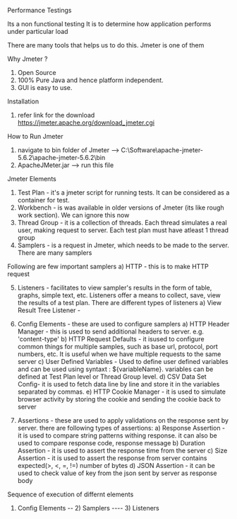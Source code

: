 Performance Testings

Its a non functional testing
It is to determine how application performs under particular load

There are many tools that helps us to do this. Jmeter is one of them

Why Jmeter ?
1) Open Source
2) 100% Pure Java and hence platform independent.
3) GUI is easy to use.

Installation
1) refer link for the download https://jmeter.apache.org/download_jmeter.cgi

How to Run Jmeter
1) navigate to bin folder of Jmeter --> C:\Software\apache-jmeter-5.6.2\apache-jmeter-5.6.2\bin
2) ApacheJMeter.jar --> run this file

Jmeter Elements
1) Test Plan - it's a jmeter script for running tests. It can be considered as a container for test.
2) Workbench - is was available in older versions of Jmeter (its like rough work section). We can ignore this now
3) Thread Group - it is a collection of threads. Each thread simulates a real user, making request to server. Each test plan must have atleast 1 thread group
4) Samplers - is a request in Jmeter, which needs to be made to the server. There are many samplers

Following are few important samplers
a) HTTP - this is to make HTTP request

5) Listeners - facilitates to view sampler's results in the form of table, graphs, simple text, etc. Listeners offer a means to collect, save, view the results of a test plan. There are different types of listeners
a) View Result Tree Listener - 

6) Config Elements - these are used to configure samplers
a) HTTP Header Manager - this is used to send additional headers to server. e.g. 'content-type'
b) HTTP Request Defaults - it isused to configure common things for multiple samples, such as base url, protocol, port numbers, etc. It is useful when we have multiple requests to the same server
c) User Defined Variables - Used to define user defined variables and can be used  using syntaxt : ${variableName}. variables can be defined at Test Plan level or Thread Group level.
d) CSV Data Set Config- it is used to fetch data line by line and store it in the variables separated by commas.
e) HTTP Cookie Manager - it is used to simulate browser activity by storing the cookie and sending the cookie back to server

7) Assertions - these are used to apply validations on the response sent by server. there are following types of assertions:
a) Response Assertion - it is used to compare string patterns withing response. it can also be used to compare response code, response message
b) Duration Assertion - it is used to assert the response time from the server
c) Size Assertion - it is used to assert the response from server contains expected(>, <, =, !=) number of bytes
d) JSON Assertion - it can be used to check value of key from the json sent by server as response body


Sequence of execution of differnt elements
1) Config Elements
-- 2) Samplers
---- 3) Listeners





